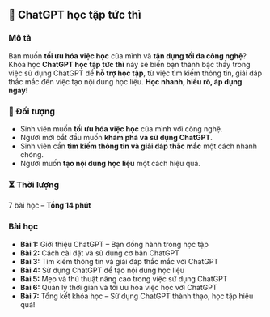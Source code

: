 ## 📌 ChatGPT học tập tức thì  

### Mô tả  
Bạn muốn **tối ưu hóa việc học** của mình và **tận dụng tối đa công nghệ**? Khóa học **ChatGPT học tập tức thì** này sẽ biến bạn thành bậc thầy trong việc sử dụng ChatGPT để **hỗ trợ học tập**, từ việc tìm kiếm thông tin, giải đáp thắc mắc đến việc tạo nội dung học liệu. **Học nhanh, hiểu rõ, áp dụng ngay!**  

### 🎯 Đối tượng  
- Sinh viên muốn **tối ưu hóa việc học** của mình với công nghệ.  
- Người mới bắt đầu muốn **khám phá và sử dụng ChatGPT**.  
- Sinh viên cần **tìm kiếm thông tin và giải đáp thắc mắc** một cách nhanh chóng.  
- Người muốn **tạo nội dung học liệu** một cách hiệu quả.  

### ⏳ Thời lượng  
7 bài học – **Tổng 14 phút**  

### Bài học  
- **Bài 1:** Giới thiệu ChatGPT – Bạn đồng hành trong học tập  
- **Bài 2:** Cách cài đặt và sử dụng cơ bản ChatGPT  
- **Bài 3:** Tìm kiếm thông tin và giải đáp thắc mắc với ChatGPT  
- **Bài 4:** Sử dụng ChatGPT để tạo nội dung học liệu  
- **Bài 5:** Mẹo và thủ thuật nâng cao trong việc sử dụng ChatGPT  
- **Bài 6:** Quản lý thời gian và tối ưu hóa việc học với ChatGPT  
- **Bài 7:** Tổng kết khóa học – Sử dụng ChatGPT thành thạo, học tập hiệu quả!